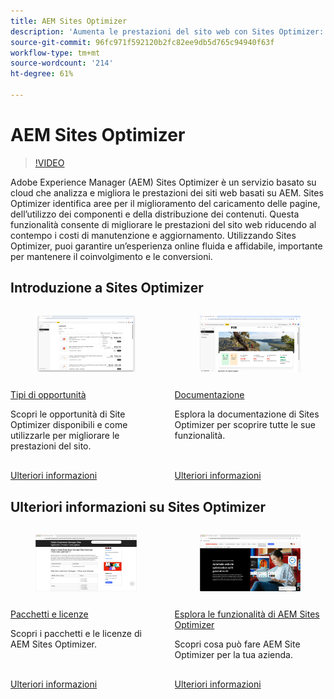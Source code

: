 ```yaml
---
title: AEM Sites Optimizer
description: 'Aumenta le prestazioni del sito web con Sites Optimizer: migliora la velocità, riduci i costi e aumenta l’affidabilità per un coinvolgimento migliore.'
source-git-commit: 96fc971f592120b2fc82ee9db5d765c94940f63f
workflow-type: tm+mt
source-wordcount: '214'
ht-degree: 61%

---
```



# AEM Sites Optimizer

>[!VIDEO](https://video.tv.adobe.com/v/3455093/?learn=on&enablevpops&captions=ita)

Adobe Experience Manager (AEM) Sites Optimizer è un servizio basato su cloud che analizza e migliora le prestazioni dei siti web basati su AEM. Sites Optimizer identifica aree per il miglioramento del caricamento delle pagine, dell’utilizzo dei componenti e della distribuzione dei contenuti. Questa funzionalità consente di migliorare le prestazioni del sito web riducendo al contempo i costi di manutenzione e aggiornamento. Utilizzando Sites Optimizer, puoi garantire un’esperienza online fluida e affidabile, importante per mantenere il coinvolgimento e le conversioni.

## Introduzione a Sites Optimizer

<!-- CARDS 

* ./opportunity-types/overview.md
    * {title=Opportunity types}
    * {description = Learn about the available Site Optimizer opportunities and how to use them to improve your site's performance.}
* ./documentation/overview.md
  * {title=Documentation}
  * {description=Explore the Sites Optimizer documentation to learn about all its capabilities.}

-->
<!-- START CARDS HTML - DO NOT MODIFY BY HAND -->
<div class="columns">
    <div class="column is-half-tablet is-half-desktop is-one-third-widescreen" aria-label="Opportunity types">
        <div class="card" style="height: 100%; display: flex; flex-direction: column; height: 100%;">
            <div class="card-image">
                <figure class="image x-is-16by9">
                    <a href="./opportunity-types/overview.md" title="Tipi di opportunità" target="_blank" rel="referrer">
                        <img class="is-bordered-r-small" src="opportunity-types/assets/overview/hero.png" alt="Tipi di opportunità"
                             style="width: 100%; aspect-ratio: 16 / 9; object-fit: cover; overflow: hidden; display: block; margin: auto;">
                    </a>
                </figure>
            </div>
            <div class="card-content is-padded-small" style="display: flex; flex-direction: column; flex-grow: 1; justify-content: space-between;">
                <div class="top-card-content">
                    <p class="headline is-size-6 has-text-weight-bold">
                        <a href="./opportunity-types/overview.md" target="_blank" rel="referrer" title="Tipi di opportunità">Tipi di opportunità</a>
                    </p>
                    <p class="is-size-6">Scopri le opportunità di Site Optimizer disponibili e come utilizzarle per migliorare le prestazioni del sito.</p>
                </div>
                <a href="./opportunity-types/overview.md" target="_blank" rel="referrer" class="spectrum-Button spectrum-Button--outline spectrum-Button--primary spectrum-Button--sizeM" style="align-self: flex-start; margin-top: 1rem;">
                    <span class="spectrum-Button-label has-no-wrap has-text-weight-bold">Ulteriori informazioni</span>
                </a>
            </div>
        </div>
    </div>
    <div class="column is-half-tablet is-half-desktop is-one-third-widescreen" aria-label="Documentation">
        <div class="card" style="height: 100%; display: flex; flex-direction: column; height: 100%;">
            <div class="card-image">
                <figure class="image x-is-16by9">
                    <a href="./documentation/overview.md" title="Documentazione" target="_blank" rel="referrer">
                        <img class="is-bordered-r-small" src="documentation/assets/overview/hero.png" alt="Documentazione"
                             style="width: 100%; aspect-ratio: 16 / 9; object-fit: cover; overflow: hidden; display: block; margin: auto;">
                    </a>
                </figure>
            </div>
            <div class="card-content is-padded-small" style="display: flex; flex-direction: column; flex-grow: 1; justify-content: space-between;">
                <div class="top-card-content">
                    <p class="headline is-size-6 has-text-weight-bold">
                        <a href="./documentation/overview.md" target="_blank" rel="referrer" title="Documentazione">Documentazione</a>
                    </p>
                    <p class="is-size-6">Esplora la documentazione di Sites Optimizer per scoprire tutte le sue funzionalità.</p>
                </div>
                <a href="./documentation/overview.md" target="_blank" rel="referrer" class="spectrum-Button spectrum-Button--outline spectrum-Button--primary spectrum-Button--sizeM" style="align-self: flex-start; margin-top: 1rem;">
                    <span class="spectrum-Button-label has-no-wrap has-text-weight-bold">Ulteriori informazioni</span>
                </a>
            </div>
        </div>
    </div>
</div>
<!-- END CARDS HTML - DO NOT MODIFY BY HAND -->

## Ulteriori informazioni su Sites Optimizer

<!-- CARDS 
* https://helpx.adobe.com/it/legal/product-descriptions/adobe-experience-manager-sites-optimizer.html
    {title=Packages and licensing}
    {description=Learn about AEM Sites Optimizer packages and licensing.}
    {image=./assets/home/licensing.png}
    {target=_blank}
    {cta=Learn more}
* https://business.adobe.com/products/experience-manager/sites/optimizer.html
    {title=Explore the capabilities of AEM Sites Optimizer}
    {description=Learn what AEM Site Optimizer can do for your company.}
    {image=./assets/home/business-adobe-com.png}
    {target=_blank}
    {cta=Learn more}
-->
<!-- START CARDS HTML - DO NOT MODIFY BY HAND -->
<div class="columns">
    <div class="column is-half-tablet is-half-desktop is-one-third-widescreen" aria-label="Packages and licensing">
        <div class="card" style="height: 100%; display: flex; flex-direction: column; height: 100%;">
            <div class="card-image">
                <figure class="image x-is-16by9">
                    <a href="https://helpx.adobe.com/it/legal/product-descriptions/adobe-experience-manager-sites-optimizer.html" title="Pacchetti e licenze" target="_blank" rel="referrer">
                        <img class="is-bordered-r-small" src="./assets/home/licensing.png" alt="Pacchetti e licenze"
                             style="width: 100%; aspect-ratio: 16 / 9; object-fit: cover; overflow: hidden; display: block; margin: auto;">
                    </a>
                </figure>
            </div>
            <div class="card-content is-padded-small" style="display: flex; flex-direction: column; flex-grow: 1; justify-content: space-between;">
                <div class="top-card-content">
                    <p class="headline is-size-6 has-text-weight-bold">
                        <a href="https://helpx.adobe.com/it/legal/product-descriptions/adobe-experience-manager-sites-optimizer.html" target="_blank" rel="referrer" title="Pacchetti e licenze">Pacchetti e licenze</a>
                    </p>
                    <p class="is-size-6">Scopri i pacchetti e le licenze di AEM Sites Optimizer.</p>
                </div>
                <a href="https://helpx.adobe.com/it/legal/product-descriptions/adobe-experience-manager-sites-optimizer.html" target="_blank" rel="referrer" class="spectrum-Button spectrum-Button--outline spectrum-Button--primary spectrum-Button--sizeM" style="align-self: flex-start; margin-top: 1rem;">
                    <span class="spectrum-Button-label has-no-wrap has-text-weight-bold">Ulteriori informazioni</span>
                </a>
            </div>
        </div>
    </div>
    <div class="column is-half-tablet is-half-desktop is-one-third-widescreen" aria-label="Explore the capabilities of AEM Sites Optimizer">
        <div class="card" style="height: 100%; display: flex; flex-direction: column; height: 100%;">
            <div class="card-image">
                <figure class="image x-is-16by9">
                    <a href="https://business.adobe.com/products/experience-manager/sites/optimizer.html" title="Esplorare le funzionalità di AEM Sites Optimizer" target="_blank" rel="referrer">
                        <img class="is-bordered-r-small" src="./assets/home/business-adobe-com.png" alt="Esplorare le funzionalità di AEM Sites Optimizer"
                             style="width: 100%; aspect-ratio: 16 / 9; object-fit: cover; overflow: hidden; display: block; margin: auto;">
                    </a>
                </figure>
            </div>
            <div class="card-content is-padded-small" style="display: flex; flex-direction: column; flex-grow: 1; justify-content: space-between;">
                <div class="top-card-content">
                    <p class="headline is-size-6 has-text-weight-bold">
                        <a href="https://business.adobe.com/products/experience-manager/sites/optimizer.html" target="_blank" rel="referrer" title="Esplorare le funzionalità di AEM Sites Optimizer">Esplora le funzionalità di AEM Sites Optimizer</a>
                    </p>
                    <p class="is-size-6">Scopri cosa può fare AEM Site Optimizer per la tua azienda.</p>
                </div>
                <a href="https://business.adobe.com/products/experience-manager/sites/optimizer.html" target="_blank" rel="referrer" class="spectrum-Button spectrum-Button--outline spectrum-Button--primary spectrum-Button--sizeM" style="align-self: flex-start; margin-top: 1rem;">
                    <span class="spectrum-Button-label has-no-wrap has-text-weight-bold">Ulteriori informazioni</span>
                </a>
            </div>
        </div>
    </div>
</div>
<!-- END CARDS HTML - DO NOT MODIFY BY HAND -->
